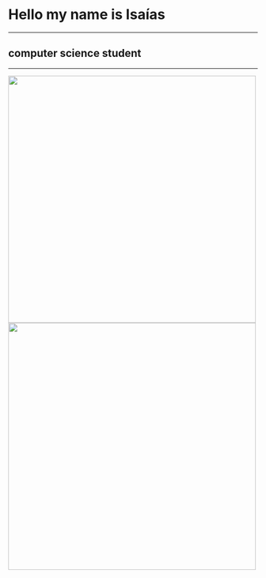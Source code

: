 <h1>Hello my name is Isaías</h1>
<hr>
<h2>computer science student</h2>
<ul>
 </ul>

<hr>

  <img width="500px" src="https://github-readme-stats.vercel.app/api?username=isaias-silva&show_icons=true&include_all_commits=true&count_private=true" >
   <img width="500px" src="https://github-readme-stats.vercel.app/api/top-langs/?username=isaias-silva&layout=compact&show_icons=true" >
  

